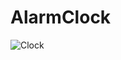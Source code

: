 # AlarmClock
![Clock](https://daynhauhoc.s3-ap-southeast-1.amazonaws.com/original/3X/b/a/ba2780c58643c6c25bdfa13071a628c5ff5b12c0.PNG)
